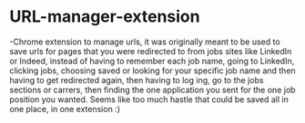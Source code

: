 # URL-manager-extension

-Chrome extension to manage urls, it was originally meant to be used to save urls for pages that you were redirected to from jobs sites like LinkedIn or Indeed, instead of having to remember each job name, going to LinkedIn, clicking jobs, choosing saved or looking for your specific job name and then having to get redirected again, then having to log ing, go to the jobs sections or carrers, then finding the one application you sent for the one job position you wanted. Seems like too much hastle that could be saved all in one place, in one extension :)
